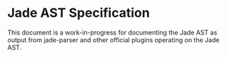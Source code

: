 Jade AST Specification
======================

This document is a work-in-progress for documenting the Jade AST as output
from jade-parser and other official plugins operating on the Jade AST.
